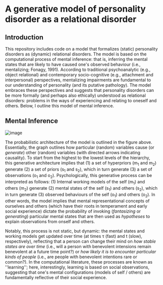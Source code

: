 
# A generative model of personality disorder as a relational disorder

## Introduction
This repository includes code on a model that formalizes (static) personality disorders as (dynamic) relational disorders. The model is based on the computational process of mental inference: that is, inferring the mental states that are likely to have caused one's observed behaviour (i.e., mentalizing; Fonagy, 1991). According to traditional psychoanalytic (e.g., object relational) and contemporary socio-cognitive (e.g., attachment and interpersonal) perspectives, mentalizing impairments are fundamental to our understanding of personality (and its putative pathology). The model embraces these perspectives and suggests that personality disorders can be more formally (and perhaps also ethically) understood as relational disorders: problems in the ways of experiencing and relating to oneself and others. Below, I outline this model of mental inference. 

## Mental Inference

![image](https://github.com/user-attachments/assets/8b770367-8570-40d8-a83a-7b6b6bd11652)

The probabilistic architecture of the model is outlined in the figure above. Essentially, the graph outlines how particular (random) variables cause (or _generate_) other (random) variables (with directed arrows indicating causality). To start from the highest to the lowest levels of the hierarchy, this generative architecture implies that (1) a set of hyperpriors (m<sub>1</sub> and m<sub>2</sub>) generate (2) a set of priors (s<sub>1</sub> and s<sub>2</sub>), which in turn generate (3) a set of observations (o<sub>1</sub> and o<sub>2</sub>). Psychologically, this generative process can be interpreted as follows: (1) Internal working models of the self (m<sub>1</sub>) and others (m<sub>2</sub>) generate (2) mental states of the self (s<sub>1</sub>) and others (s<sub>2</sub>), which in turn generate (3) observed behaviours of the self (o<sub>1</sub>) and others (o<sub>2</sub>). In other words, the model implies that mental representational concepts of ourselves and others (which have their roots in temperament and early social experience) dictate the probability of invoking (_fantasizing_ or _generating_) particular mental states that are then used as _hypotheses_ to explain observations from onself and others. 

Notably, this process is not static, but dynamic: the mental states and working models get updated over time (at times τ (fast) and t (slow), respectively), reflecting that a person can change their mind on _how stable states are over time_ (i.e., will a person with benevolent intensions remain benevolent at a future time point?) or _how likely it is to encounter particular kinds of people_ (i.e., are people with benevolent intentions rare or common?). In the computational literature, these processes are known as ''learning''; here, interestingly, learning is based on social observations, suggesting that one's mental configurations (models of self / others) are fundamentally reflective of their social experience. 
